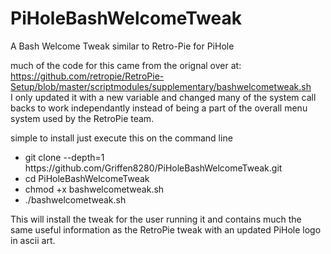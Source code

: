 # PiHoleBashWelcomeTweak
A Bash Welcome Tweak similar to Retro-Pie for PiHole

much of the code for this came from the orignal over at: https://github.com/retropie/RetroPie-Setup/blob/master/scriptmodules/supplementary/bashwelcometweak.sh  
I only updated it with a new variable and changed many of the system call backs to work independantly instead of being a part of the
overall menu system used by the RetroPie team.

simple to install just execute this on the command line  
<ul>
		<li>git clone --depth=1 https://github.com/Griffen8280/PiHoleBashWelcomeTweak.git</li>
		<li>cd PiHoleBashWelcomeTweak</li>
		<li>chmod +x bashwelcometweak.sh</li>
		<li>./bashwelcometweak.sh</li>
</ul>
This will install the tweak for the user running it and contains much the same useful information as the RetroPie tweak
with an updated PiHole logo in ascii art.
